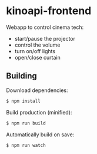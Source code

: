 # kinoapi-frontend

Webapp to control cinema tech:
- start/pause the projector
- control the volume
- turn on/off lights
- open/close curtain


## Building

Download dependencies:
```sh
$ npm install
```

Build production (minified):
```sh
$ npm run build
```

Automatically build on save:
```sh
$ npm run watch
```
